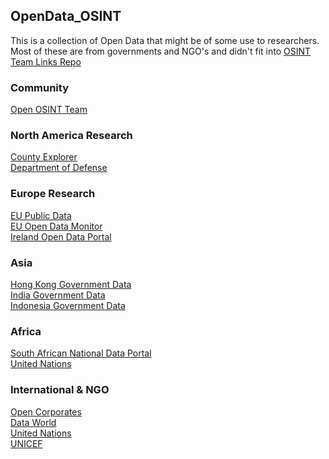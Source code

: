 ## OpenData_OSINT
This is a collection of Open Data that might be of some use to researchers. Most of these are from governments and NGO's and didn't fit into [OSINT Team Links Repo](https://github.com/IVMachiavelli/OSINT_Team_Links)
### Community
[Open OSINT Team](https://openosint.slack.com/)<br>            
### North America Research              
[County Explorer](http://explorer.naco.org)<br>
[Department of Defense](http://data.defense.gov/)<br>         
### Europe Research
[EU Public Data](http://publicdata.eu/)<br>
[EU Open Data Monitor](http://opendatamonitor.eu)<br>
[Ireland Open Data Portal](https://data.gov.ie/data)<br>              
### Asia                
[Hong Kong Government Data](https://data.gov.hk/en/)<br>
[India Government Data](https://data.gov.in/)<br>
[Indonesia Government Data](https://data.go.id/)<br>
### Africa                
[South African National Data Portal](http://data.gov.za/)<br>
[United Nations](http://data.un.org/)<br>
### International & NGO
[Open Corporates](https://opencorporates.com/)<br>
[Data World](https://data.world/)<br>
[United Nations](http://data.un.org/)<br>
[UNICEF](http://data.unicef.ge/en)<br>
